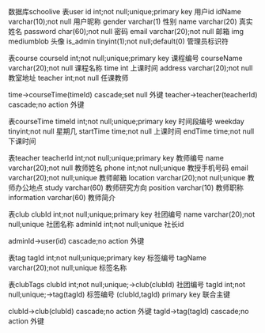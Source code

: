 数据库schoolive
表user
id			int;not null;unique;primary key		用户id
idName		varchar(10);not null				用户昵称
gender		varchar(1)						性别
name		varchar(20)						真实姓名
password		char(60);not null					密码
email		varchar(20);not null				邮箱
img			mediumblob						头像
is_admin		tinyint(1);not null;default(0)			管理员标识符

表course
courseId		int;not null;unique;primary key		课程编号
courseName	varchar(20);not null				课程名称
time			int								上课时间
address		varchar(20);not null				教室地址
teacher		int;not null						任课教师

time->courseTime(timeId)	cascade;set null		外键
teacher->teacher(teacherId)	cascade;no action		外键

表courseTime
timeId		int;not null;unique;primary key		时间段编号
weekday		tinyint;not null						星期几
startTime		time;not null						上课时间
endTime		time;not null						下课时间

表teacher
teacherId		int;not null;unique;primary key		教师编号
name		varchar(20);not null				教师姓名
phone		int;not null;unique					教授手机号码
email		varchar(20);not null;unique			教师邮箱
location		varchar(20);not null;unique			教师办公地点
study		varchar(60)						教师研究方向
position		varchar(10)						教师职称
information	varchar(60)						教师简介

表club
clubId		int;not null;unique;primary key		社团编号
name		varchar(20);not null;unique			社团名称
adminId		int;not null;unique					社长id

adminId->user(id)	cascade;no action				外键

表tag
tagId		int;not null;unique;primary key		标签编号
tagName		varchar(20);not null;unique			标签名称

表clubTags
clubId		int;not null;unique;->club(clubId)		社团编号
tagId		int;not null;unique;->tag(tagId)		标签编号
(clubId,tagId)	primary key						联合主键

clubId->club(clubId)	cascade;no action			外键
tagId->tag(tagId)		cascade;no action			外键
